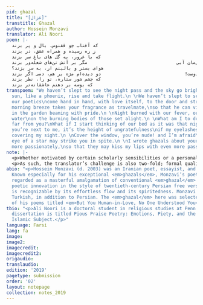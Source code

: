 ```yaml
---
pid: ghazal
title: "[غزال]"
transtitle: Ghazal
author: Hossein Monzavi
translator: Ali Noori
poem: |-
  نخفته‌ایم که شب بگذرد، سحر بزند                                        که آفتاب چو ققنوس، بال و پر بزند
  نخفته‌ایم که تا صبح شاعرانه‌ی ما                                           ز ره رسیده و همراه عشق، در بزند
  نسیم، بوی تو را می‌برد به همره خود                                       که با غرور، به گل های باغ سر بزند
  شب از تب تو و من سوخت، وصل‌مان آبی                                 مگر بر آتش تن‌های شعله‌ور بزند
  تمام روز که دور از تو‌ام چه خواهم کرد؟                                    هوای بستر و بالینم ار،‌ به سر بزند؟
  چو در کنار منی کفر نعمت است ای دوست!                               دو دیده‌ام مژه بر هم، دمی اگر بزند
  بپوش پنجره را، ای برهنه! می‌ترسم                                         که چشم شور ستاره، تو را، نظر بزند
  غزل برای ‌لبت عاشقانه‌تر گفتم                                             که بوسه بر دهنم عاشقانه‌تر بزند
transpoem: "We haven’t slept to see the night pass and the sky go bright\nto see the
  sun, like a phoenix, rise and take flight.\n \nWe haven’t slept to see, at daybreak,
  our poetics\ncome hand in hand, with love itself, to the door and strike.\n \nThe
  morning breeze takes your fragrance as travelmate,\nso that he can visit the roses
  in the garden beaming with pride.\n \nNight burned with our fever, our union like
  water\non the burning bodies of those set alight.\n \nWhat am I to do all day so
  far from you?\nWhat if I start thinking of our bed as it was that night?\n \nWhen
  you’re next to me, it’s the height of ungratefulness\nif my eyelashes come together,
  covering my sight.\n \nCover the window, you’re nude! and I’m afraid\nthat the evil
  eye of a star may strike you in spite.\n \nI wrote ghazals about your lips ever
  more passionately,\nso that they may kiss my lips with even more passion tonight."
note: |-
  <p>Whether motivated by certain scholarly sensibilities or a personal attachment to the centuries-old history of <em>ghazal</em>, I decided to leave the word untranslated. The <em>ghazal</em>, often translated as lyric poetry, is a poetic tradition that spans across languages and geographical boundaries. The Persian <em>ghazal</em> is defined by two sets of characteristics. First, the form, the “aa-ba-ca” rhyme scheme, is the most recognizable formal feature of the <em>ghazal</em>; there are also rules governing meter. Second, regarding the content, the <em>ghazal</em> tradition comes with a cluster of images, devices, and conventions. <em>Ghazals</em> do not have titles.</p>
  <p>As such, the translator’s challenge is also two-fold; formal qualities of the Persian <em>ghazal</em> are impossible to fully import into English. I have attempted to approximate the sound of the <em>ghazal</em> by keeping the rhyme scheme, albeit imperfectly. The conventional images are even more difficult to “translate.” The morning breeze, the rose garden, the <em>ghazal</em> itself as it is referenced in the last line, the night of separation and the morning of union that form the conceptual universe of the poem here are all common tropes within the tradition of the <em>ghazal</em>. A translation of a <em>ghazal</em> into another language — and by extension a new poetic and cultural space — divorces these images from the rich tapestry of meaning that they are a part of and that gives each of them more significance than a poem standing by itself can carry. I chose this <em>ghazal</em> to translate in part because I thought that even after the violent severance that is inevitable in the act of translation, the images retained some of their vibrancy and vitality.</p>
abio: "<p>Hossein Monzavi (d. 2003) was an Iranian poet, essayist, and translator.
  Known especially for his exceptional <em>ghazals</em>, Monzavi’s poetry has been
  regarded as a masterful amalgamation of conventional <em>ghazal</em> imagery and
  poetic innovation in the style of twentieth-century Persian free verse. His verse
  is recognizable by its effortless flow and its spiritedness. Monzavi wrote in Azeri
  Turkish, in addition to Persian. The <em>ghazal</em> here was selected from a collection
  of his poems titled <em>But You Human-in-Love, No One Understood You</em>.</p>"
tbio: "<p>Ali Noori is a doctoral student in religious studies at Penn. He likes <em>ghazals</em>.His
  dissertation is titled Pious Praise Poetry: Emotions, Piety, and the Making of Medieval
  Islamic Subject.</p>"
language: Farsi
lang: fa
image: 
image2: 
imagecredit: 
imagecredit2: 
origaudio: 
translaudio: 
edition: '2019'
pagetype: submission
order: '02'
layout: notepage
collection: notes_2019
---
```

